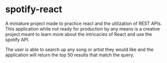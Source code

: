 ﻿# spotify-react

A miniature project made to practice react and the utilization of REST APIs. 
This application while not ready for production by any means is a creative project meant to learn more about the intricacies of React and use the spotify API.

The user is able to search up any song or artist they would like and the application will return the top 50 results that match the query.
